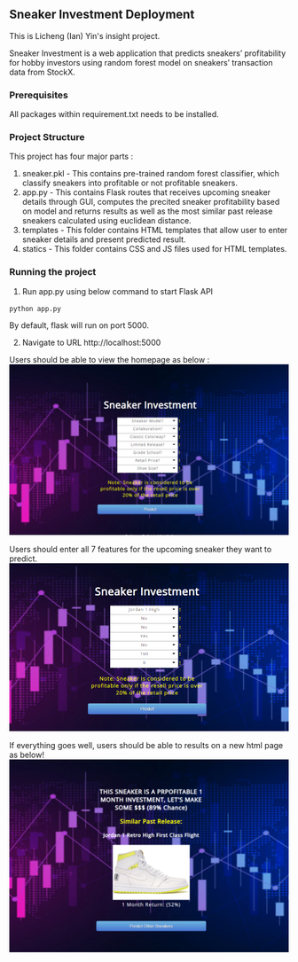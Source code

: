 ## Sneaker Investment Deployment

This is Licheng (Ian) Yin's insight project.

Sneaker Investment is a web application that predicts sneakers’ profitability for hobby investors using random forest model on sneakers’ transaction data from StockX. 

### Prerequisites
All packages within requirement.txt needs to be installed. 

### Project Structure
This project has four major parts :
1. sneaker.pkl - This contains pre-trained random forest classifier, which classify sneakers into profitable or not profitable sneakers.
2. app.py - This contains Flask routes that receives upcoming sneaker details through GUI, computes the precited sneaker profitability based on model and returns results as well as the most similar past release sneakers calculated using euclidean distance.
3. templates - This folder contains HTML templates that allow user to enter sneaker details and present predicted result.
4. statics - This folder contains CSS and JS files used for HTML templates.

### Running the project
1. Run app.py using below command to start Flask API
```
python app.py
```
By default, flask will run on port 5000.

2. Navigate to URL http://localhost:5000 

Users should be able to view the homepage as below :
![alt text](https://github.com/ianianing/example/blob/master/home.png)

Users should enter all 7 features for the upcoming sneaker they want to predict.
![alt text](https://github.com/ianianing/example/blob/master/sample_selection.png)

If everything goes well, users should  be able to results on a new html page as below!
![alt text](https://github.com/ianianing/example/blob/master/sample_results.png)
